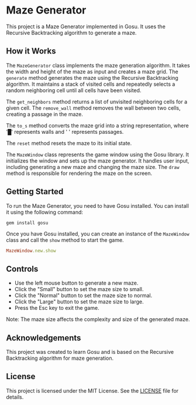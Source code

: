 # Maze Generator

This project is a Maze Generator implemented in Gosu. It uses the Recursive Backtracking algorithm to generate a maze.

## How it Works

The `MazeGenerator` class implements the maze generation algorithm. It takes the width and height of the maze as input and creates a maze grid. The `generate` method generates the maze using the Recursive Backtracking algorithm. It maintains a stack of visited cells and repeatedly selects a random neighboring cell until all cells have been visited.

The `get_neighbors` method returns a list of unvisited neighboring cells for a given cell. The `remove_wall` method removes the wall between two cells, creating a passage in the maze.

The `to_s` method converts the maze grid into a string representation, where '█' represents walls and ' ' represents passages.

The `reset` method resets the maze to its initial state.

The `MazeWindow` class represents the game window using the Gosu library. It initializes the window and sets up the maze generator. It handles user input, including generating a new maze and changing the maze size. The `draw` method is responsible for rendering the maze on the screen.

## Getting Started

To run the Maze Generator, you need to have Gosu installed. You can install it using the following command:

```
gem install gosu
```

Once you have Gosu installed, you can create an instance of the `MazeWindow` class and call the `show` method to start the game.

```ruby
MazeWindow.new.show
```

## Controls

- Use the left mouse button to generate a new maze.
- Click the "Small" button to set the maze size to small.
- Click the "Normal" button to set the maze size to normal.
- Click the "Large" button to set the maze size to large.
- Press the Esc key to exit the game.

Note: The maze size affects the complexity and size of the generated maze.

## Acknowledgements

This project was created to learn Gosu and is based on the Recursive Backtracking algorithm for maze generation.

## License

This project is licensed under the MIT License. See the [LICENSE](LICENSE) file for details.